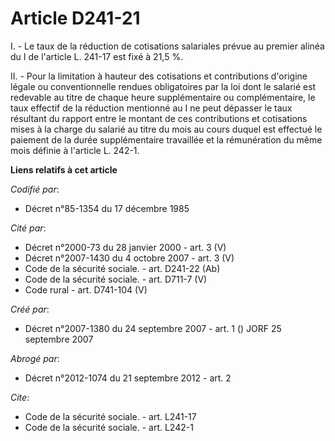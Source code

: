 # Article D241-21

I. - Le taux de la réduction de cotisations salariales prévue au premier alinéa du I de l'article L. 241-17 est fixé à 21,5
%.

II. - Pour la limitation à hauteur des cotisations et contributions d'origine légale ou conventionnelle rendues obligatoires
par la loi dont le salarié est redevable au titre de chaque heure supplémentaire ou complémentaire, le taux effectif de la
réduction mentionné au I ne peut dépasser le taux résultant du rapport entre le montant de ces contributions et cotisations
mises à la charge du salarié au titre du mois au cours duquel est effectué le paiement de la durée supplémentaire travaillée
et la rémunération du même mois définie à l'article L. 242-1.

**Liens relatifs à cet article**

_Codifié par_:

  - Décret n°85-1354 du 17 décembre 1985

_Cité par_:

  - Décret n°2000-73 du 28 janvier 2000 - art. 3 (V)
  - Décret n°2007-1430 du 4 octobre 2007 - art. 3 (V)
  - Code de la sécurité sociale. - art. D241-22 (Ab)
  - Code de la sécurité sociale. - art. D711-7 (V)
  - Code rural - art. D741-104 (V)

_Créé par_:

  - Décret n°2007-1380 du 24 septembre 2007 - art. 1 () JORF 25 septembre 2007

_Abrogé par_:

  - Décret n°2012-1074 du 21 septembre 2012 - art. 2

_Cite_:

  - Code de la sécurité sociale. - art. L241-17
  - Code de la sécurité sociale. - art. L242-1

